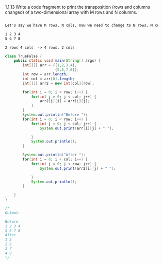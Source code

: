 1.1.13 Write a code fragment to print the transposition (rows and columns changed) 
of a two-dimensional array with M rows and N columns.

```html

Let's say we have M rows, N cols, now we need to change to N rows, M col

1 2 3 4 
5 6 7 8

2 rows 4 cols  -> 4 rows, 2 cols


```

```java
class TrueFalse {
	public static void main(String[] args) {
		int[][] arr = {{1,2,3,4},
		               {5,6,7,8}};
		int row = arr.length;
		int col = arr[0].length;
		int[][] arr2 = new int[col][row];

		for(int i = 0; i < row; i++) {
			for(int j = 0; j < col; j++) {
				arr2[j][i] = arr[i][j];
			}
		}
		System.out.println("Before ");
		for(int i = 0; i < row; i++) {
			for(int j = 0; j < col; j++) {
				System.out.print(arr[i][j] + " ");

			}
			System.out.println();
		}

		System.out.println("After ");
		for(int i = 0; i < col; i++) {
			for(int j = 0; j < row; j++) {
				System.out.print(arr2[i][j] + " ");

			}
			System.out.println();
		}

	}
}

/*
Output:

Before 
1 2 3 4 
5 6 7 8 
After 
1 5 
2 6 
3 7 
4 8 
*/

````
